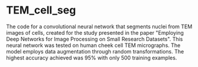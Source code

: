 # TEM_cell_seg
The code for a convolutional neural network that segments nuclei from TEM images of cells, created for the study presented in the paper "Employing Deep Networks for Image Processing on Small Research Datasets". 
This neural network was tested on human cheek cell TEM micrographs. The model employs data augmentation through random transformations. The highest accuracy achieved was 95% with only 500 training examples. 
